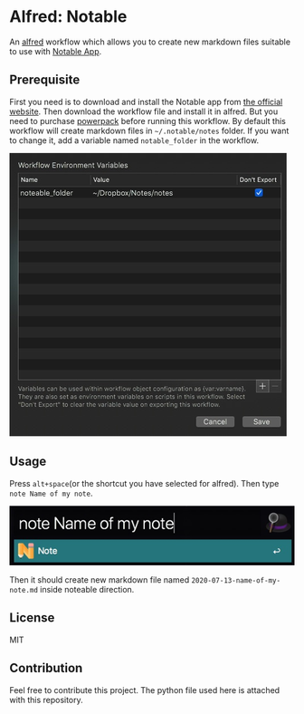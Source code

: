 # Alfred: Notable

An [alfred](https://www.alfredapp.com/) workflow which allows you to create new markdown files suitable to use with [Notable App](https://notable.app).

## Prerequisite

First you need is to download and install the Notable app from [the official website](https://download.notable.app/?target=dmg). Then download the workflow file and install it in alfred. But you need to purchase [powerpack](https://www.alfredapp.com/powerpack/) before running this workflow. By default this workflow will create markdown files in `~/.notable/notes` folder. If you want to change it, add a variable named `notable_folder` in the workflow.

![env](env.jpg)

## Usage

Press `alt+space`(or the shortcut you have selected for alfred). Then type `note Name of my note`.

![run](run.jpg)

Then it should create new markdown file named `2020-07-13-name-of-my-note.md` inside noteable direction.

## License

MIT

## Contribution

Feel free to contribute this project. The python file used here is attached with this repository.
